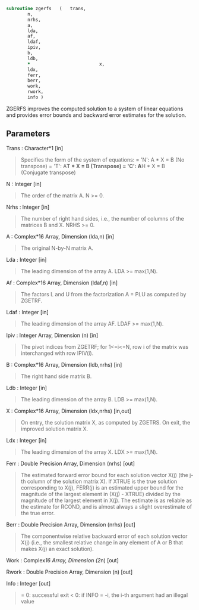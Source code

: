 ```fortran
subroutine zgerfs	(	trans,
		n,
		nrhs,
		a,
		lda,
		af,
		ldaf,
		ipiv,
		b,
		ldb,
		*                          x,
		ldx,
		ferr,
		berr,
		work,
		rwork,
		info )
```

 ZGERFS improves the computed solution to a system of linear
 equations and provides error bounds and backward error estimates for
 the solution.

## Parameters
Trans : Character*1 [in]
> Specifies the form of the system of equations:
> = 'N':  A * X = B     (No transpose)
> = 'T':  A**T * X = B  (Transpose)
> = 'C':  A**H * X = B  (Conjugate transpose)

N : Integer [in]
> The order of the matrix A.  N >= 0.

Nrhs : Integer [in]
> The number of right hand sides, i.e., the number of columns
> of the matrices B and X.  NRHS >= 0.

A : Complex*16 Array, Dimension (lda,n) [in]
> The original N-by-N matrix A.

Lda : Integer [in]
> The leading dimension of the array A.  LDA >= max(1,N).

Af : Complex*16 Array, Dimension (ldaf,n) [in]
> The factors L and U from the factorization A = P*L*U
> as computed by ZGETRF.

Ldaf : Integer [in]
> The leading dimension of the array AF.  LDAF >= max(1,N).

Ipiv : Integer Array, Dimension (n) [in]
> The pivot indices from ZGETRF; for 1<=i<=N, row i of the
> matrix was interchanged with row IPIV(i).

B : Complex*16 Array, Dimension (ldb,nrhs) [in]
> The right hand side matrix B.

Ldb : Integer [in]
> The leading dimension of the array B.  LDB >= max(1,N).

X : Complex*16 Array, Dimension (ldx,nrhs) [in,out]
> On entry, the solution matrix X, as computed by ZGETRS.
> On exit, the improved solution matrix X.

Ldx : Integer [in]
> The leading dimension of the array X.  LDX >= max(1,N).

Ferr : Double Precision Array, Dimension (nrhs) [out]
> The estimated forward error bound for each solution vector
> X(j) (the j-th column of the solution matrix X).
> If XTRUE is the true solution corresponding to X(j), FERR(j)
> is an estimated upper bound for the magnitude of the largest
> element in (X(j) - XTRUE) divided by the magnitude of the
> largest element in X(j).  The estimate is as reliable as
> the estimate for RCOND, and is almost always a slight
> overestimate of the true error.

Berr : Double Precision Array, Dimension (nrhs) [out]
> The componentwise relative backward error of each solution
> vector X(j) (i.e., the smallest relative change in
> any element of A or B that makes X(j) an exact solution).

Work : Complex*16 Array, Dimension (2*n) [out]

Rwork : Double Precision Array, Dimension (n) [out]

Info : Integer [out]
> = 0:  successful exit
> < 0:  if INFO = -i, the i-th argument had an illegal value

